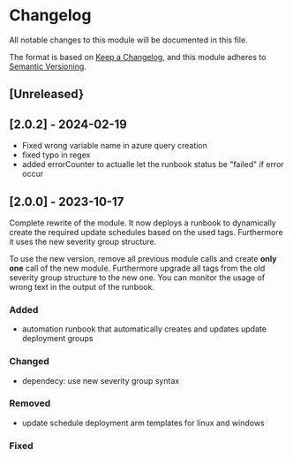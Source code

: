 # Changelog
All notable changes to this module will be documented in this file.
 
The format is based on [Keep a Changelog](https://keepachangelog.com/en/1.1.0/),
and this module adheres to [Semantic Versioning](https://semver.org/spec/v2.0.0.html).
 
## [Unreleased}

## [2.0.2] - 2024-02-19

- Fixed wrong variable name in azure query creation
- fixed typo in regex
- added errorCounter to actualle let the runbook status be "failed" if error occur

## [2.0.0] - 2023-10-17

Complete rewrite of the module. It now deploys a runbook to dynamically create the required update schedules based on the used tags. Furthermore it uses the new severity group structure. 

To use the new version, remove all previous module calls and create **only one** call of the new module. Furthermore upgrade all tags from the old severity group structure to the new one. You can monitor the usage of wrong text in the output of the runbook.
 
### Added
 
- automation runbook that automatically creates and updates update deployment groups
 
### Changed

- dependecy: use new severity group syntax
 
### Removed

- update schedule deployment arm templates for linux and windows

### Fixed